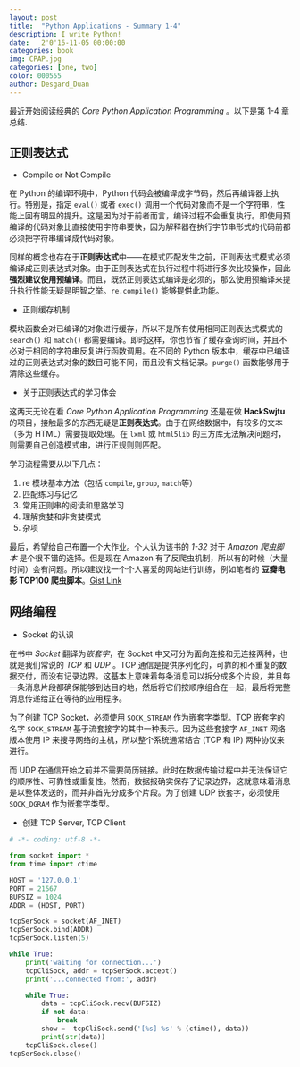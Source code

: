```yaml
---
layout: post
title:  "Python Applications - Summary 1-4"
description: I write Python!
date:   2'0'16-11-05 00:00:00 
categories: book  
img: CPAP.jpg
categories: [one, two]
color: 000555 
author: Desgard_Duan
---
```


最近开始阅读经典的 *Core Python Application Programming* 。以下是第 1-4 章总结.

## 正则表达式

* Compile or Not Compile

在 Python 的编译环境中，Python 代码会被编译成字节码，然后再编译器上执行。特别是，指定 `eval()` 或者 `exec()` 调用一个代码对象而不是一个字符串，性能上回有明显的提升。这是因为对于前者而言，编译过程不会重复执行。即使用预编译的代码对象比直接使用字符串要快，因为解释器在执行字节串形式的代码前都必须把字符串编译成代码对象。

同样的概念也存在于**正则表达式**中——在模式匹配发生之前，正则表达式模式必须编译成正则表达式对象。由于正则表达式在执行过程中将进行多次比较操作，因此**强烈建议使用预编译**。而且，既然正则表达式编译是必须的，那么使用预编译来提升执行性能无疑是明智之举。`re.compile()` 能够提供此功能。

* 正则缓存机制

模块函数会对已编译的对象进行缓存，所以不是所有使用相同正则表达式模式的 `search()` 和 `match()` 都需要编译。即时这样，你也节省了缓存查询时间，并且不必对于相同的字符串反复进行函数调用。在不同的 Python 版本中，缓存中已编译过的正则表达式对象的数目可能不同，而且没有文档记录。`purge()` 函数能够用于清除这些缓存。

* 关于正则表达式的学习体会

这两天无论在看 *Core Python Application Programming* 还是在做 **HackSwjtu** 的项目，接触最多的东西无疑是**正则表达式**。由于在网络数据中，有较多的文本（多为 HTML）需要提取处理。在 `lxml` 或 `html5lib` 的三方库无法解决问题时，则需要自己创造模式串，进行正规则则匹配。

学习流程需要从以下几点：

1. re 模块基本方法（包括 `compile`, `group`, `match`等）
2. 匹配练习与记忆
3. 常用正则串的阅读和思路学习
4. 理解贪婪和非贪婪模式
5. 杂项

最后，希望给自己布置一个大作业。个人认为该书的 *1-32* 对于 *Amazon 爬虫脚本* 是个很不错的选择。但是现在 Amazon 有了反爬虫机制，所以有的时候（大量时间）会有问题。所以建议找一个个人喜爱的网站进行训练，例如笔者的 **豆瓣电影 TOP100 爬虫脚本**。[Gist Link](https://gist.github.com/Desgard/71a3ff26a5f3223a25f6a91d2e17d11d)

## 网络编程

* Socket 的认识

在书中 *Socket* 翻译为*嵌套字*，在 Socket 中又可分为面向连接和无连接两种，也就是我们常说的 *TCP* 和 *UDP* 。TCP 通信是提供序列化的，可靠的和不重复的数据交付，而没有记录边界。这基本上意味着每条消息可以拆分成多个片段，并且每一条消息片段都确保能够到达目的地，然后将它们按顺序组合在一起，最后将完整消息传递给正在等待的应用程序。

为了创建 TCP Socket，必须使用 `SOCK_STREAM` 作为嵌套字类型。TCP 嵌套字的名字 `SOCK_STREAM` 基于流套接字的其中一种表示。因为这些套接字 `AF_INET` 网络版本使用 IP 来搜寻网络的主机，所以整个系统通常结合 (TCP 和 IP) 两种协议来进行。

而 UDP 在通信开始之前并不需要简历链接。此时在数据传输过程中并无法保证它的顺序性、可靠性或重复性。然而，数据报确实保存了记录边界，这就意味着消息是以整体发送的，而并非首先分成多个片段。为了创建 UDP 嵌套字，必须使用 `SOCK_DGRAM` 作为嵌套字类型。

* 创建 TCP Server, TCP Client

```python
# -*- coding: utf-8 -*-

from socket import *
from time import ctime

HOST = '127.0.0.1'
PORT = 21567
BUFSIZ = 1024
ADDR = (HOST, PORT)

tcpSerSock = socket(AF_INET)
tcpSerSock.bind(ADDR)
tcpSerSock.listen(5)

while True:
    print('waiting for connection...')
    tcpCliSock, addr = tcpSerSock.accept()
    print('...connected from:', addr)

    while True:
        data = tcpCliSock.recv(BUFSIZ)
        if not data:
            break
        show =  tcpCliSock.send('[%s] %s' % (ctime(), data))
        print(str(data))
    tcpCliSock.close()
tcpSerSock.close()

```